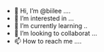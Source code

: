 - 👋 Hi, I’m @biilee ....
- 👀 I’m interested in ...
- 🌱 I’m currently learning ..
- 💞️ I’m looking to collaborat ...
- 📫 How to reach me ....

<!---
biilee/biilee is a ✨ special ✨ repository because its `README.md` (this file) appears on your GitHub profile.
You can click the Preview link to take a look at your changes.
--->
